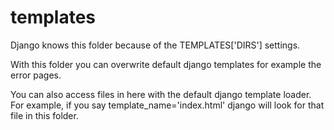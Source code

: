 # templates

Django knows this folder because of the TEMPLATES['DIRS'] settings. 

With this folder you can overwrite default django templates for example the error pages. 

You can also access files in here with the default django template loader. For example, if you say template_name='index.html' django will look for that file in this folder.
